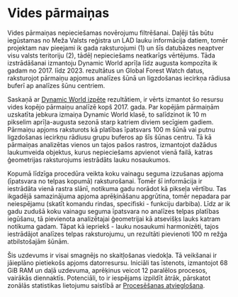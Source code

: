 # Vides pārmaiņas

Vides pārmaiņas nepieciešamas novērojumu filtrēšanai. Daļēji tās būtu iegūstamas 
no Meža Valsts reģistra un LAD lauku informācija datiem, tomēr projektam nav pieejami 
ik gada raksturojumi (1) un šīs datubāzes neaptver visu valsts teritoriju (2), 
tādēļ nepieciešams neatkarīgs vērtējums. Tāda izstrādāšanai izmantoju Dynamic World 
aprīļa līdz augusta kompozīta ik gadam no 2017. līdz 2023. rezultātus un 
Global Forest Watch datus, raksturojot pārmaiņu apjomus analīzes šūnā un ligzdošanas 
iecirkņa rādiusa buferī ap analīzes šūnu centriem.

Saskaņā ar [Dynamic World izpēte](https://aavotins.github.io/PutnuSDMs_gramata/Chapter4.html) rezultātiem, 
ir vērts izmantot šo resursu vides kopējo pārmaiņu analīzē kopš 2017. gada. Par kopējām 
pārmaiņām uzskatīta jebkura izmaiņa Dynamic World klasē, to salīdzinot ik 10 m 
pikselim aprīļa-augusta sezonā starp katriem diviem secīgiem gadiem. Pārmaiņu apjoms 
raksturots kā platības īpatsvars 100 m šūnā vai putnu ligzdošanas iecirkņu rādiusu grupu 
buferos ap šīs šūnas centru. Tā kā pārmaiņas analizētas vienos un tajos pašos rastros, 
izmantojot dažādus laukumveida objektus, kurus nepieciešams apvienot vienā failā, 
katras ģeometrijas raksturojums iestrādāts lauku nosaukumos.

Kopumā līdzīga procedūra veikta koku vainagu seguma izzušanas apjoma (īpatsvara 
no telpas kopumā) raksturošanai. Tomēr šī informācija ir iestrādāta vienā rastra 
slānī, notikuma gadu norādot kā pikseļa vērtību. Tas ikgadējā samazinājuma apjoma 
aprēķināšanu apgrūtina, tomēr nepadara par neiespējamu (skatīt komandu rindas, 
specifiski - funkciju darbiba). Līdz ar ik gadu zudušā koku vainagu seguma 
īpatsvara no analīzes telpas platības iegūšanu, tā pievienota analizētajai 
ģeometrijai kā atsevišķs lauks katram notikuma gadam. Tāpat kā iepriekš - lauku 
nosaukumi harmonizēti, tajos iestrādājot analīzes telpas raksturojumu, un rezultāti 
pievienoti 100 m režģa atbilstošajām šūnām.

Šis uzdevums ir visai smagnējs no skaitļošanas viedokļa. Tā veikšanai ir jāieplāno 
pietiekošs apjoms datorresursu. Iniciāli tas īstenots, izmantojot 68 GiB RAM un 
daļā uzdevuma, aprēķinus veicot 12 paralēlos procesos, vairākās diennaktīs. 
Potenciāli, to ir iespējams izpildīt ātrāk, pārskatot zonālās statistikas lietojumu 
saistībā ar [Procesēšanas atvieglošana](https://aavotins.github.io/PutnuSDMs_gramata/Chapter5.html#Chapter5.1).
